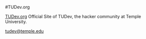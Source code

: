 #TUDev.org

[TUDev.org](http://tudev.org/)
Official Site of TUDev, the hacker community at Temple University.

tudev@temple.edu
